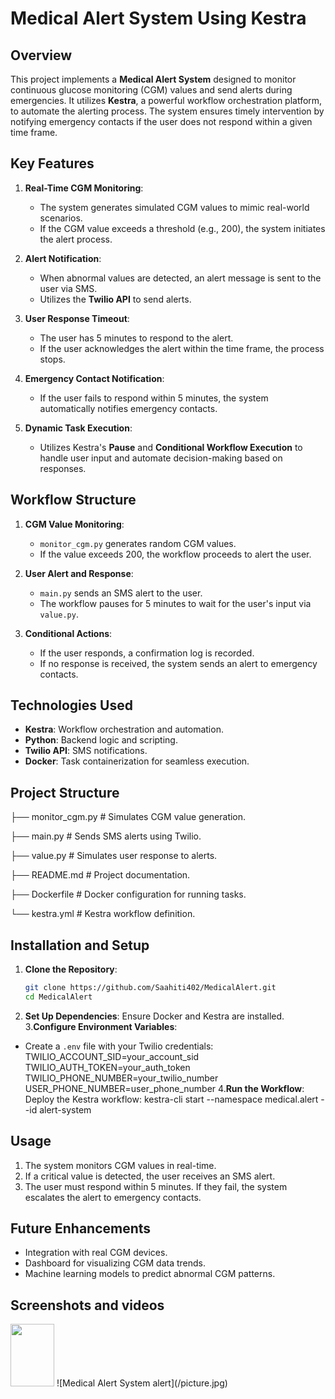 # Medical Alert System Using Kestra

## Overview

This project implements a **Medical Alert System** designed to monitor continuous glucose monitoring (CGM) values and send alerts during emergencies. It utilizes **Kestra**, a powerful workflow orchestration platform, to automate the alerting process. The system ensures timely intervention by notifying emergency contacts if the user does not respond within a given time frame.

## Key Features

1. **Real-Time CGM Monitoring**: 
   - The system generates simulated CGM values to mimic real-world scenarios.
   - If the CGM value exceeds a threshold (e.g., 200), the system initiates the alert process.

2. **Alert Notification**:
   - When abnormal values are detected, an alert message is sent to the user via SMS.
   - Utilizes the **Twilio API** to send alerts.

3. **User Response Timeout**:
   - The user has 5 minutes to respond to the alert.
   - If the user acknowledges the alert within the time frame, the process stops.

4. **Emergency Contact Notification**:
   - If the user fails to respond within 5 minutes, the system automatically notifies emergency contacts.

5. **Dynamic Task Execution**:
   - Utilizes Kestra's **Pause** and **Conditional Workflow Execution** to handle user input and automate decision-making based on responses.

## Workflow Structure

1. **CGM Value Monitoring**:
   - `monitor_cgm.py` generates random CGM values.
   - If the value exceeds 200, the workflow proceeds to alert the user.

2. **User Alert and Response**:
   - `main.py` sends an SMS alert to the user.
   - The workflow pauses for 5 minutes to wait for the user's input via `value.py`.

3. **Conditional Actions**:
   - If the user responds, a confirmation log is recorded.
   - If no response is received, the system sends an alert to emergency contacts.

## Technologies Used

- **Kestra**: Workflow orchestration and automation.
- **Python**: Backend logic and scripting.
- **Twilio API**: SMS notifications.
- **Docker**: Task containerization for seamless execution.

## Project Structure
├── monitor_cgm.py       # Simulates CGM value generation.

├── main.py              # Sends SMS alerts using Twilio.

├── value.py             # Simulates user response to alerts.

├── README.md            # Project documentation.

├── Dockerfile           # Docker configuration for running tasks.

└── kestra.yml           # Kestra workflow definition.

## Installation and Setup

1. **Clone the Repository**:
   ```bash
   git clone https://github.com/Saahiti402/MedicalAlert.git
   cd MedicalAlert
2. **Set Up Dependencies**:
Ensure Docker and Kestra are installed.
3.**Configure Environment Variables**:

- Create a `.env` file with your Twilio credentials:
  TWILIO_ACCOUNT_SID=your_account_sid
  TWILIO_AUTH_TOKEN=your_auth_token
  TWILIO_PHONE_NUMBER=your_twilio_number
  USER_PHONE_NUMBER=user_phone_number
4.**Run the Workflow**:
Deploy the Kestra workflow:
kestra-cli start --namespace medical.alert --id alert-system

## Usage

1. The system monitors CGM values in real-time.
2. If a critical value is detected, the user receives an SMS alert.
3. The user must respond within 5 minutes. If they fail, the system escalates the alert to emergency contacts.


## Future Enhancements

- Integration with real CGM devices.
- Dashboard for visualizing CGM data trends.
- Machine learning models to predict abnormal CGM patterns.

## Screenshots and videos
<img src="/picture.jpg" width="70" height="100">
![Medical Alert System alert](/picture.jpg)

